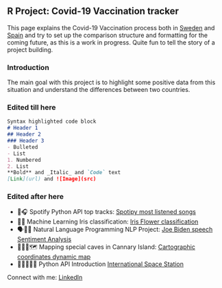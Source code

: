 ## R Project: Covid-19 Vaccination tracker

This page explains the Covid-19 Vaccination process both in [Sweden](https://github.com/pablo-ferro/Covid_Sweden_vaccination_gganimate) and [Spain](https://github.com/pablo-ferro/Covid_Spain_vaccination_gganimate) and try to set up the comparison structure and formatting for the coming future, as this is a work in progress. Quite fun to tell the story of a project building.

### Introduction

The main goal with this project is to highlight some positive data from this situation and understand the differences between two countries.


### Edited till here

```markdown
Syntax highlighted code block
# Header 1
## Header 2
### Header 3
- Bulleted
- List
1. Numbered
2. List
**Bold** and _Italic_ and `Code` text
[Link](url) and ![Image](src)
```

### Edited after here

- 🕺🎧 Spotify Python API top tracks: [Spotipy most listened songs](https://github.com/pablo-ferro/Spotify_API_top_tracks)
- 🌸🌼 Machine Learning Iris classification: [Iris Flower classification](https://github.com/pablo-ferro/ML_iris_flower)
- 🗣👍🏽 Natural Language Programming NLP Project: [Joe Biden speech Sentiment Analysis](https://github.com/pablo-ferro/NLP_Biden_speech)
- 🧗🏻‍♀️🗺 Mapping special caves in Cannary Island: [Cartographic coordinates dynamic map]( https://github.com/pablo-ferro/mapping_Caves_in_CanaryIslands)
- 👨🏻‍🚀👋🏼 Python API Introduction [International Space Station](https://github.com/pablo-ferro/International_Space_Station_API)


Connect with me: [LinkedIn](https://www.linkedin.com/in/pablo-ferro/)

